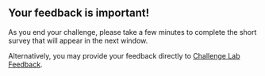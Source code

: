 ## Your feedback is important!  

As you end your challenge, please take a few minutes to 
complete the short survey that will appear in the next window.

Alternatively, you may provide your feedback directly to 
[Challenge Lab Feedback](https://supportrequest.learnondemandsystems.com/sf.php?s=123formbuilder-5553155&control66068515=@Lab.User.Email&control66068522=@Lab.LabInstance.Id&control66608830=@Lab.LabProfile.Id&control66068513=@lab.User.FirstName&control66068514=@lab.User.LastName&control66068517=@lab.User.Organization.Name "Challenge Lab Feedback").
